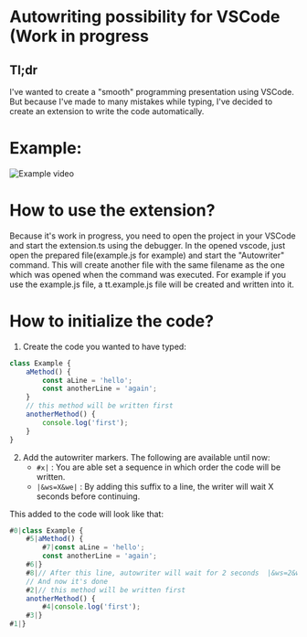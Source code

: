 # Autowriting possibility for VSCode (Work in progress

## Tl;dr
I've wanted to create a "smooth" programming presentation using VSCode. But because I've made to many mistakes while typing, I've decided to create an extension to write the code automatically.

# Example:
![Example video](https://media.giphy.com/media/xkEOBaUdKYiFhXikBw/giphy.gif)



# How to use the extension?
Because it's work in progress, you need to open the project in your VSCode and start the extension.ts using the debugger. In the opened vscode, just open the prepared file(example.js for example) and start the "Autowriter" command. This will create another file with the same filename as the one which was opened when the command was executed. For example if you use the example.js file, a tt.example.js file will be created and written into it.

# How to initialize the code?
1. Create the code you wanted to have typed:
```javascript
class Example {
    aMethod() {
        const aLine = 'hello';
        const anotherLine = 'again';
    } 
    // this method will be written first
    anotherMethod() {
        console.log('first');
    }
}


```

2. Add the autowriter markers. The following are available until now:
   - `#x|` : You are able set a sequence in which order the code will be written. 
   - `|&ws=X&we|` : By adding this suffix to a line, the writer will wait X seconds before continuing. 

This added to the code will look like that:
```javascript
#0|class Example {
    #5|aMethod() {
        #7|const aLine = 'hello';
        const anotherLine = 'again';
    #6|} 
    #8|// After this line, autowriter will wait for 2 seconds  |&ws=2&we|
    // And now it's done
    #2|// this method will be written first
    anotherMethod() {
        #4|console.log('first');
    #3|}
#1|}


```
